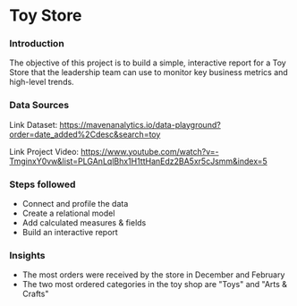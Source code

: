 # Toy Store 


### Introduction
The objective of this project is to build a simple, interactive report for a Toy Store that the leadership team can use to monitor key business metrics and 
high-level trends.


### Data Sources

Link Dataset: https://mavenanalytics.io/data-playground?order=date_added%2Cdesc&search=toy

Link Project Video: https://www.youtube.com/watch?v=-TmginxY0vw&list=PLGAnLqlBhx1H1ttHanEdz2BA5xr5cJsmm&index=5


### Steps followed

- Connect and profile the data
- Create a relational model
- Add calculated measures & fields
- Build an interactive report

### Insights

- The most orders were received by the store in December and February
- The two most ordered categories in the toy shop are "Toys" and "Arts & Crafts" 
  
   
